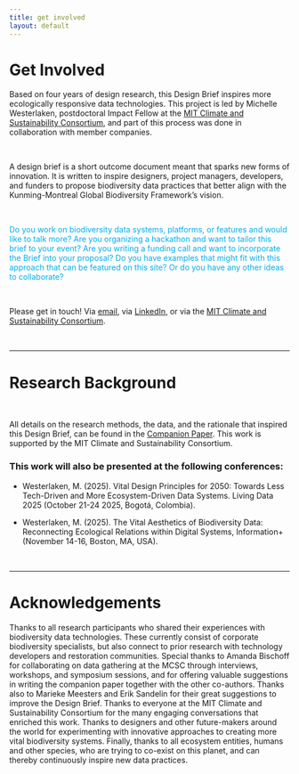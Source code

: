 ```yaml
---
title: get involved
layout: default
---
```


# Get Involved

Based on four years of design research, this Design Brief inspires more ecologically responsive data technologies. This project is led by Michelle Westerlaken, postdoctoral Impact Fellow at the <a href="https://impactclimate.mit.edu/">MIT Climate and Sustainability Consortium</a>, and part of this process was done in collaboration with member companies. 

<br>

A design brief is a short outcome document meant that sparks new forms of innovation. It is written to inspire designers, project managers, developers, and funders to propose biodiversity data practices that better align with the Kunming-Montreal Global Biodiversity Framework’s vision.

<br>

<span style="color:#00ADEE;"> Do you work on biodiversity data systems, platforms, or features and would like to talk more? Are you organizing a hackathon and want to tailor this brief to your event? Are you writing a funding call and want to incorporate the Brief into your proposal? Do you have examples that might fit with this approach that can be featured on this site? Or do you have any other ideas to collaborate? </span>

<br>

Please get in touch! Via <a href="mailto:mwester@mit.edu">email</a>, via <a href="https://www.linkedin.com/in/michellewesterlaken/">LinkedIn</a>, or via the <a href="https://impactclimate.mit.edu/get-involved/">MIT Climate and Sustainability Consortium</a>.


<br>

_________


# Research Background

<br>

All details on the research methods, the data, and the rationale that inspired this Design Brief, can be found in the <a href="https://vitalbiodiversity.github.io/companion-paper.html">Companion Paper</a>. This work is supported by the MIT Climate and Sustainability Consortium.



### This work will also be presented at the following conferences:

- Westerlaken, M. (2025). Vital Design Principles for 2050: Towards Less Tech-Driven and More Ecosystem-Driven Data Systems. Living Data 2025 (October 21-24 2025, Bogotá, Colombia).

- Westerlaken, M. (2025). The Vital Aesthetics of Biodiversity Data: Reconnecting Ecological Relations within Digital Systems, Information+ (November 14-16, Boston, MA, USA).

<br>

_________


# Acknowledgements

Thanks to all research participants who shared their experiences with biodiversity data technologies. These currently consist of corporate biodiversity specialists, but also connect to prior research with technology developers and restoration communities. Special thanks to Amanda Bischoff for collaborating on data gathering at the MCSC through interviews, workshops, and symposium sessions, and for offering valuable suggestions in writing the companion paper together with the other co-authors. Thanks also to Marieke Meesters and Erik Sandelin for their great suggestions to improve the Design Brief. Thanks to everyone at the MIT Climate and Sustainability Consortium for the many engaging conversations that enriched this work. Thanks to designers and other future-makers around the world for experimenting with innovative approaches to creating more vital biodiversity systems. Finally, thanks to all ecosystem entities, humans and other species, who are trying to co-exist on this planet, and can thereby continuously inspire new data practices.

